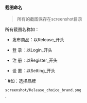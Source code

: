 
#### 截图命名

> 所有的截图保存在screenshot目录

所有截图名称如：

- 发布商品：以Release_开头

- 登    录：以Login_开头

- 注    册：以Register_开头

- 设    置：以Setting_开头

`
    #如：选择品牌

    screenshot/Release_choice_brand.png
`


